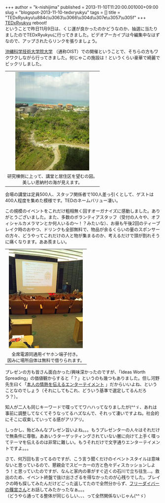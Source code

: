 +++
author = "k-nishijima"
published = 2013-11-10T11:20:00.001000+09:00
slug = "blogspot-2013-11-10-tedxryukyu"
tags = []
title = "TEDxRyukyu\u884c\u3063\u3066\u304d\u307e\u3057\u305f"
+++
[TEDxRyukyu](http://www.tedxryukyu.com/) reboot!  
ということで昨日11月9日は、くじ運が良かったのかどうなのか、抽選に当たりましたのでTEDxRyukyuに行ってきました。ビデオアーカイブは今編集中なはずなので、アップされたらリンクを張りましょう。  
  
[沖縄科学技術大学院大学](http://www.oist.jp/)
（通称OIST）での開催ということで、そちらの方もワクワクしながら行ってきました。何じゃこの施設は！というくらい豪華で綺麗でビックリしました。  

<table>
<tbody>
<tr class="odd">
<td style="text-align: center;"><a href="/images/blogspot/blogspot-2013-11-10-tedxryukyu-2013-11-09+12.50.13.jpg"><img src="/images/blogspot/thumbnails/blogspot-2013-11-10-tedxryukyu-2013-11-09+12.50.13.jpg" /></a></td>
</tr>
<tr class="even">
<td style="text-align: center;">研究棟側に上って、講堂と居住区を望むの図。<br />
美しい恩納村の海が見えます。</td>
</tr>
</tbody>
</table>

  
<span id="more"></span>  
  
会場の講堂は定員500人、スタッフ関係者で100人差っ引くとして、ゲストは400人程度を集めた模様です。TEDのネームバリュー凄い。  
  
この規模のイベントをこれだけ粗相無く回すオーガナイズに感動しました。ありがとうございました。また、多数のボランティアスタッフ（受付の人々や、オフィシャルカメラマンとか何人いるの〜！？みたいな）、お昼も午後2回のティーブレイク時のおやつ、ドリンクも全部無料で、物品が余るくらいの量のスポンサーの方々、どうやってこれだけの人と物が集まるのか、考えるだけで頭が割れそうに痛くなります。ああ羨ましい。  

<table>
<tbody>
<tr class="odd">
<td style="text-align: center;"><a href="/images/blogspot/blogspot-2013-11-10-tedxryukyu-2013-11-09+09.10.11.jpg"><img src="/images/blogspot/thumbnails/blogspot-2013-11-10-tedxryukyu-2013-11-09+09.10.11.jpg" /></a></td>
</tr>
<tr class="even">
<td style="text-align: center;">全席電源同通用イヤホン端子付き。<br />
因みに場所自体は無料で借りられます。</td>
</tr>
</tbody>
</table>

  
プレゼンの方も皆さん面白かった/興味深かったのですが、「Ideas Worth
Spreading」の価値観からすると「？」というのも幾つもありました。但し河野先生曰く「[本人の情熱を伝えるエンターテイメント](https://www.facebook.com/notes/%E6%B2%B3%E9%87%8E-%E7%9C%9F%E6%B2%BB/tedx-ryukyu/10153454738130533)
」だからいいよね、ということなのでしょう（それにしてもこれ、どういう基準で選定してるんだろう？）。  
  
知人が二人も同じキーワードで喋っててワハハってなりましたが(^^ゞ、あれは事前に調整してなくてそうなってるハズなんで、それって凄いですよね。社会的にそこに収束していってる感がアリアリ。  
  
しっかし、殆どみんなプレゼン旨いよね。。。もうプレゼンターの人々はそれだけで無条件に尊敬。ああいうターゲッティングされていない層に向けて上手く喋ってテーマを伝えるのは非常に難しい。もうそれだけで文字通りエンターテイメントですよ。。。  
  
さて、何万回も言ってるのですが、こう言う聞くだけのイベントスタイルは意味ないと思っているので、懇親会でスピーカーの方と色々ディスカッションしよう！と思っていたのですが、なんと家内の車がすぐ近くの石川で立ち往生...。救出のため、イベント終盤で抜け出さざるを得なかったのが心残りでした。ブレイクの時も探してみたんだけどごった返してたので全然分からず、[フリーダイバーの篠宮さん](http://www.apneaworks.com/)とお話してみたかったなぁ。。。  
（どうやら通ってる整体が同じらしい、、、って全然関係ないじゃん(^^ゞ）
